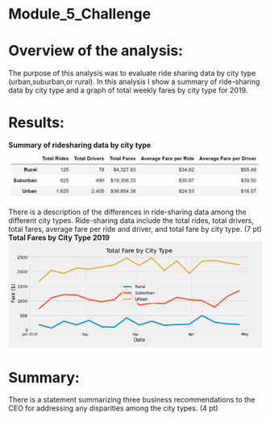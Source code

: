 # Module_5_Challenge
# Overview of the analysis:
The purpose of this analysis was to evaluate ride sharing data by city type (urban,suburban,or rural). In this analysis I show a summary of ride-sharing data by city type and a graph of total weekly fares by city type for 2019. 

# Results:
**Summary of ridesharing data by city type**
![table](https://github.com/nsmeltz/Module_5_Challenge/blob/a97e166c9ba02bf4372efb9e79960339efb132d3/Analysis/Pyber_summary.png)



There is a description of the differences in ride-sharing data among the different city types. Ride-sharing data include the total rides, total drivers, total fares, average fare per ride and driver, and total fare by city type. (7 pt)
**Total Fares by City Type 2019**
![graph](https://github.com/nsmeltz/Module_5_Challenge/blob/1eaa34f975d2ac7671278b0385ddae4a7d628460/Analysis/PyBer_fare_summary.png)

# Summary:

There is a statement summarizing three business recommendations to the CEO for addressing any disparities among the city types. (4 pt)
